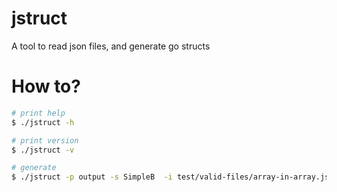# jstruct
A tool to read json files, and generate go structs


# How to?
```bash
# print help
$ ./jstruct -h

# print version
$ ./jstruct -v

# generate
$ ./jstruct -p output -s SimpleB  -i test/valid-files/array-in-array.json -o test/output/array-in-array.go
```
